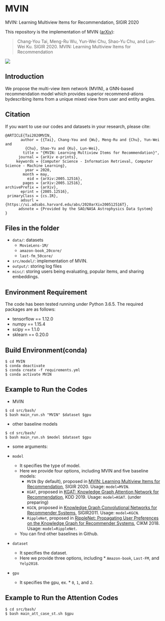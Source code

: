 # MVIN
MVIN: Learning Multiview Items for Recommendation, SIGIR 2020

This repository is the implementation of MVIN ([arXiv](https://arxiv.org/abs/2005.12516)):
> Chang-You Tai, Meng-Ru Wu, Yun-Wei Chu, Shao-Yu Chu, and Lun-Wei Ku. SIGIR 2020. MVIN: Learning Multiview Items for Recommendation

<img src="https://github.com/johnnyjana730/MVIN/blob/master/img.PNG">

## Introduction
We propose the multi-view item network (MVIN), a GNN-based recommendation model which provides superior recommend-ations bydescribing items from a unique mixed view from user and entity angles.

## Citation 
If you want to use our codes and datasets in your research, please cite:
```
@ARTICLE{Tai2020MVIN,
       author = {{Tai}, Chang-You and {Wu}, Meng-Ru and {Chu}, Yun-Wei and
         {Chu}, Shao-Yu and {Ku}, Lun-Wei},
        title = "{MVIN: Learning Multiview Items for Recommendation}",
      journal = {arXiv e-prints},
     keywords = {Computer Science - Information Retrieval, Computer Science - Machine Learning},
         year = 2020,
        month = may,
          eid = {arXiv:2005.12516},
        pages = {arXiv:2005.12516},
archivePrefix = {arXiv},
       eprint = {2005.12516},
 primaryClass = {cs.IR},
       adsurl = {https://ui.adsabs.harvard.edu/abs/2020arXiv200512516T},
      adsnote = {Provided by the SAO/NASA Astrophysics Data System}
}
```
## Files in the folder

- `data/`: datasets
  - `MovieLens-1M/`
  - `amazon-book_20core/`
  - `last-fm_50core/`
- `src/model/`: implementation of MVIN.
- `output/`: storing log files
- `misc/`: storing users being evaluating, popular items, and sharing embeddings.

## Environment Requirement
The code has been tested running under Python 3.6.5. The required packages are as follows:
* tensorflow == 1.12.0
* numpy == 1.15.4
* scipy == 1.1.0
* sklearn == 0.20.0

## Build Environment(conda)
```
$ cd MVIN
$ conda deactivate
$ conda create -f requirements.yml
$ conda activate MVIN
```

## Example to Run the Codes

* MVIN
```
$ cd src/bash/
$ bash main_run.sh "MVIN" $dataset $gpu
```
* other baseline models
```
$ cd src/bash/
$ bash main_run.sh $model $dataset $gpu
```
* some arguments:

* `model`
  * It specifies the type of model.
  * Here we provide four options, including MVIN and five baseline models:
    * `MVIN` (by default), proposed in [MVIN: Learning Multiview Items for Recommendation](https://arxiv.org/abs/2005.12516), SIGIR 2020. Usage: `model=MVIN`.
    * `KGAT`, proposed in [KGAT: Knowledge Graph Attention Network for Recommendation](https://arxiv.org/abs/1905.07854), KDD 2019. Usage: `model=KGAT`. (under preparing)
    * `KGCN`, proposed in [Knowledge Graph Convolutional Networks for Recommender Systems](https://arxiv.org/abs/1904.12575), SIGIR2011. Usage: `model=KGCN`.
    * `RippleNet`, proposed in [RippleNet: Propagating User Preferences on the Knowledge Graph for Recommender Systems](https://arxiv.org/pdf/1803.03467.pdf), CIKM 2018. Usage: `model=RippleNet`.
  * You can find other baselines in Github.
  
* `dataset`
  * It specifies the dataset.
  * Here we provide three options, including  * `Amazon-book`, `Last-FM`, and `Yelp2018`.

* `gpu`
  * It specifies the gpu, ex. * `0`, `1`, and `2`.

 
## Example to Run the Attention Codes
```
$ cd src/bash/
$ bash main_att_case_st.sh $gpu
```
